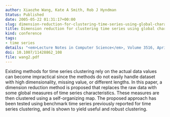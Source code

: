 ```yaml
---
author: Xiaozhe Wang, Kate A Smith, Rob J Hyndman
Status: Published
date: 2005-05-22 01:31:17+00:00
slug: dimension-reduction-for-clustering-time-series-using-global-characteristics
title: Dimension reduction for clustering time series using global characteristics
kind: conference
tags:
- time series
details: "<em>Lecture Notes in Computer Science</em>, Volume 3516, April 2005, Pages 792-795. Proceedings. Computational Science - ICCS 2005: 5th International Conference, Atlanta, GA, USA, May 22-25, 2005"
doi: 10.1007/11428862_108
file: wang2.pdf
---
```


Existing methods for time series clustering rely on the actual data values can become impractical since the methods do not easily handle dataset with high dimensionality, missing value, or different lengths. In this paper, a dimension reduction method is proposed that replaces the raw data with some global measures of time series characteristics. These measures are then clustered using a self-organizing map. The proposed approach has been tested using benchmark time series previously reported for time series clustering, and is shown to yield useful and robust clustering.
